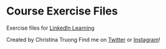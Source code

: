 # Course Exercise Files

Exercise files for [LinkedIn Learning](https://www.linkedin.com/learning/instructors/christina-truong?u=2125562)

Created by Christina Truong
Find me on [Twitter](http://twitter.com/christinatruong) or [Instagram](http://instagram.com/christina.is.online)!
